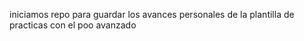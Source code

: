 iniciamos repo para guardar los avances personales de la plantilla de practicas con el poo avanzado
